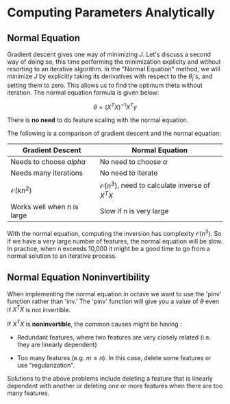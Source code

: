 # Computing Parameters Analytically

## Normal Equation

Gradient descent gives one way of minimizing $J$. Let's discuss a second way of doing so, this time performing the minimization explicity and without resorting to an iterative algorithm. In the "Normal Equation" method, we will minimize $J$ by explicitly taking its derivatives with respect to the $\theta_j$'s, and setting them to zero. This allows us to find the optimum theta without iteration. The normal equation formula is given below:

$$
\theta=(X^T X)^{-1} X^T y
$$

There is **no need** to do feature scaling with the normal equation.

The following is a comparison of gradient descent and the normal equation:

| Gradient Descent | Normal Equation |
| ------ | ------ |
| Needs to choose $alpha$ | No need to choose $\alpha$ |
| Needs many iterations | No need to iterate |
| $\mathcal{O}(kn^2)$ | $\mathcal{O}(n^3)$, need to calculate inverse of $X^T X$ |
| Works well when n is large | Slow if n is very large |

With the normal equation, computing the inversion has complexity $\mathcal{O}(n^3)$. So if we have a very large number of features, the normal equation will be slow. In practice, when n exceeds 10,000 it might be a good time to go from a normal solution to an iterative process.

## Normal Equation Noninvertibility

When implementing the normal equation in octave we want to use the 'pinv' function rather than 'inv.' The 'pinv' function will give you a value of $\theta$ even if $X^TX$ is not invertible.

If $X^TX$ is **noninvertible**, the common causes might be having :

* Redundant features, where two features are very closely related (i.e. they are linearly dependent)

* Too many features (e.g. $m ≤ n$). In this case, delete some features or use "regularization".

Solutions to the above problems include deleting a feature that is linearly dependent with another or deleting one or more features when there are too many features.
